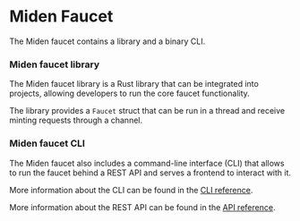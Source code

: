 # Miden Faucet

The Miden faucet contains a library and a binary CLI.

### Miden faucet library

The Miden faucet library is a Rust library that can be integrated into projects, allowing developers to run the core faucet functionality.

The library provides a `Faucet` struct that can be run in a thread and receive minting requests through a channel.

### Miden faucet CLI

The Miden faucet also includes a command-line interface (CLI) that allows to run the faucet behind a REST API and serves a frontend to interact with it.

More information about the CLI can be found in the [CLI reference](./getting-started/cli.md).

More information about the REST API can be found in the [API reference](./rest-api.md).
